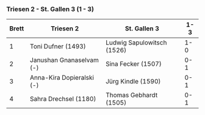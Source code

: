 ### Triesen 2 - St. Gallen 3 (1 - 3)

| Brett | Triesen 2                 | St. Gallen 3               | 1-3 |
|-------|---------------------------|----------------------------|-----|
| 1     | Toni Dufner (1493)        | Ludwig Sapulowitsch (1526) | 1-0 |
| 2     | Janushan Gnanaselvam (-)  | Sina Fecker (1507)         | 0-1 |
| 3     | Anna-Kira Dopieralski (-) | Jürg Kindle (1590)         | 0-1 |
| 4     | Sahra Drechsel (1180)     | Thomas Gebhardt (1505)     | 0-1 |
